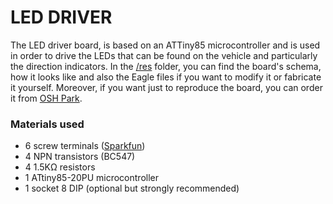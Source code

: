# LED DRIVER
The LED driver board, is based on an ATTiny85 microcontroller and is used in order to drive the LEDs that can be found on the vehicle and particularly the direction indicators. In the [/res](res) folder, you can find the board's schema, how it looks like and also the Eagle files if you want to modify it or fabricate it yourself. Moreover, if you want just to reproduce the board, you can order it from [OSH Park](https://oshpark.com/shared_projects/Hk4up6hJ).

### Materials used
* 6 screw terminals ([Sparkfun](https://www.sparkfun.com/products/8432))
* 4 NPN transistors (BC547)
* 4 1.5KΩ resistors
* 1 ATtiny85-20PU microcontroller
* 1 socket 8 DIP (optional but strongly recommended)